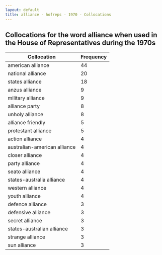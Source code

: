 ```yaml
---
layout: default
title: alliance - hofreps - 1970 - Collocations
---
```

## Collocations for the word **alliance** when used in the House of Representatives during the 1970s

| Collocation | Frequency |
|--------------|----------------|
|american alliance|44|
|national alliance|20|
|states alliance|18|
|anzus alliance|9|
|military alliance|9|
|alliance party|8|
|unholy alliance|8|
|alliance friendly|5|
|protestant alliance|5|
|action alliance|4|
|australian-american alliance|4|
|closer alliance|4|
|party alliance|4|
|seato alliance|4|
|states-australia alliance|4|
|western alliance|4|
|youth alliance|4|
|defence alliance|3|
|defensive alliance|3|
|secret alliance|3|
|states-australian alliance|3|
|strange alliance|3|
|sun alliance|3|
